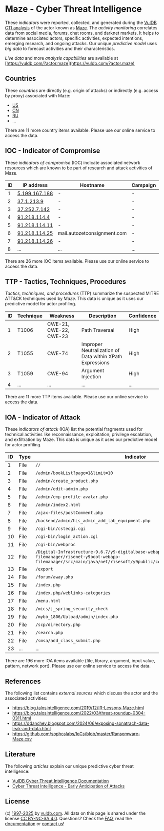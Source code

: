 # Maze - Cyber Threat Intelligence

These _indicators_ were reported, collected, and generated during the [VulDB CTI analysis](https://vuldb.com/?kb.cti) of the actor known as [Maze](https://vuldb.com/?actor.maze). The _activity monitoring_ correlates data from social media, forums, chat rooms, and darknet markets. It helps to determine associated actors, specific activities, expected intentions, emerging research, and ongoing attacks. Our unique _predictive model_ uses _big data_ to forecast activities and their characteristics.

_Live data_ and more _analysis capabilities_ are available at [https://vuldb.com/?actor.maze](https://vuldb.com/?actor.maze)

## Countries

These _countries_ are directly (e.g. origin of attacks) or indirectly (e.g. access by proxy) associated with Maze:

* [US](https://vuldb.com/?country.us)
* [CN](https://vuldb.com/?country.cn)
* [RU](https://vuldb.com/?country.ru)
* ...

There are 11 more country items available. Please use our online service to access the data.

## IOC - Indicator of Compromise

These _indicators of compromise_ (IOC) indicate associated network resources which are known to be part of research and attack activities of Maze.

ID | IP address | Hostname | Campaign | Confidence
-- | ---------- | -------- | -------- | ----------
1 | [5.199.167.188](https://vuldb.com/?ip.5.199.167.188) | - | - | High
2 | [37.1.213.9](https://vuldb.com/?ip.37.1.213.9) | - | - | High
3 | [37.252.7.142](https://vuldb.com/?ip.37.252.7.142) | - | - | High
4 | [91.218.114.4](https://vuldb.com/?ip.91.218.114.4) | - | - | High
5 | [91.218.114.11](https://vuldb.com/?ip.91.218.114.11) | - | - | High
6 | [91.218.114.25](https://vuldb.com/?ip.91.218.114.25) | mail.autozetconsignment.com | - | High
7 | [91.218.114.26](https://vuldb.com/?ip.91.218.114.26) | - | - | High
8 | ... | ... | ... | ...

There are 26 more IOC items available. Please use our online service to access the data.

## TTP - Tactics, Techniques, Procedures

_Tactics, techniques, and procedures_ (TTP) summarize the suspected MITRE ATT&CK techniques used by _Maze_. This data is unique as it uses our predictive model for actor profiling.

ID | Technique | Weakness | Description | Confidence
-- | --------- | -------- | ----------- | ----------
1 | T1006 | CWE-21, CWE-22, CWE-23 | Path Traversal | High
2 | T1055 | CWE-74 | Improper Neutralization of Data within XPath Expressions | High
3 | T1059 | CWE-94 | Argument Injection | High
4 | ... | ... | ... | ...

There are 11 more TTP items available. Please use our online service to access the data.

## IOA - Indicator of Attack

These _indicators of attack_ (IOA) list the potential fragments used for technical activities like reconnaissance, exploitation, privilege escalation, and exfiltration by Maze. This data is unique as it uses our predictive model for actor profiling.

ID | Type | Indicator | Confidence
-- | ---- | --------- | ----------
1 | File | `//` | Low
2 | File | `/admin/bookList?page=1&limit=10` | High
3 | File | `/admin/create_product.php` | High
4 | File | `/admin/edit-admin.php` | High
5 | File | `/admin/emp-profile-avatar.php` | High
6 | File | `/admin/index2.html` | High
7 | File | `/ajax-files/postComment.php` | High
8 | File | `/backend/admin/his_admin_add_lab_equipment.php` | High
9 | File | `/cgi-bin/cstecgi.cgi` | High
10 | File | `/cgi-bin/login_action.cgi` | High
11 | File | `/cgi-bin/webproc` | High
12 | File | `/Digital-Infrastructure-9.6.7/y9-digitalbase-webapp/y9-module-filemanager/risenet-y9boot-webapp-filemanager/src/main/java/net/risesoft/y9public/controller/Y9FileController.java` | High
13 | File | `/export` | Low
14 | File | `/forum/away.php` | High
15 | File | `/index.php` | Medium
16 | File | `/index.php/weblinks-categories` | High
17 | File | `/menu.html` | Medium
18 | File | `/mics/j_spring_security_check` | High
19 | File | `/mybb_1806/Upload/admin/index.php` | High
20 | File | `/scp/directory.php` | High
21 | File | `/search.php` | Medium
22 | File | `/smsa/add_class_submit.php` | High
23 | ... | ... | ...

There are 196 more IOA items available (file, library, argument, input value, pattern, network port). Please use our online service to access the data.

## References

The following list contains _external sources_ which discuss the actor and the associated activities:

* https://blog.talosintelligence.com/2019/12/IR-Lessons-Maze.html
* https://blog.talosintelligence.com/2022/03/threat-roundup-0304-0311.html
* https://ddanchev.blogspot.com/2024/06/exposing-sonatrach-data-leak-and-data.html
* https://github.com/sophoslabs/IoCs/blob/master/Ransomware-Maze.csv

## Literature

The following _articles_ explain our unique predictive cyber threat intelligence:

* [VulDB Cyber Threat Intelligence Documentation](https://vuldb.com/?kb.cti)
* [Cyber Threat Intelligence - Early Anticipation of Attacks](https://www.scip.ch/en/?labs.20201022)

## License

(c) [1997-2025](https://vuldb.com/?kb.changelog) by [vuldb.com](https://vuldb.com/?kb.about). All data on this page is shared under the license [CC BY-NC-SA 4.0](https://creativecommons.org/licenses/by-nc-sa/4.0/). Questions? Check the [FAQ](https://vuldb.com/?kb.faq), read the [documentation](https://vuldb.com/?kb) or [contact us](https://vuldb.com/?contact)!
